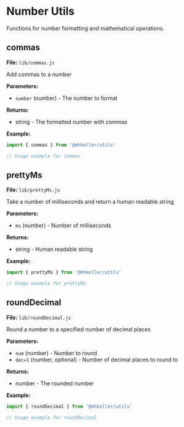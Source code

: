 # Number Utils

Functions for number formatting and mathematical operations.

## commas

**File:** `lib/commas.js`

Add commas to a number

**Parameters:**
- `number` (number) - The number to format

**Returns:**
- string - The formatted number with commas

**Example:**
```js
import { commas } from '@mhkeller/utils'

// Usage example for commas
```

## prettyMs

**File:** `lib/prettyMs.js`

Take a number of milliseconds and return a human readable string

**Parameters:**
- `ms` (number) - Number of milliseconds

**Returns:**
- string - Human readable string

**Example:**
```js
import { prettyMs } from '@mhkeller/utils'

// Usage example for prettyMs
```

## roundDecimal

**File:** `lib/roundDecimal.js`

Round a number to a specified number of decimal places

**Parameters:**
- `num` (number) - Number to round
- `dec=1` (number, optional) - Number of decimal places to round to

**Returns:**
- number - The rounded number

**Example:**
```js
import { roundDecimal } from '@mhkeller/utils'

// Usage example for roundDecimal
```

